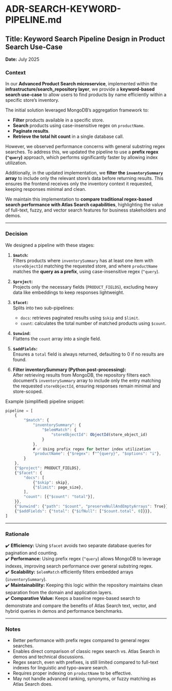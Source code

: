 # ADR-SEARCH-KEYWORD-PIPELINE.md

## Title: Keyword Search Pipeline Design in Product Search Use-Case

**Date:** July 2025

### Context

In our **Advanced Product Search microservice**, implemented within the **infrastructure/search_repository layer**, we provide a **keyword-based search use-case** to allow users to find products by name efficiently within a specific store’s inventory.

The initial solution leveraged MongoDB’s aggregation framework to:

- **Filter** products available in a specific store.
- **Search** products using case-insensitive regex on `productName`.
- **Paginate results**.
- **Retrieve the total hit count** in a single database call.

However, we observed performance concerns with general substring regex searches. To address this, we updated the pipeline to use a **prefix regex (`^query`)** approach, which performs significantly faster by allowing index utilization.

Additionally, in the updated implementation, we **filter the `inventorySummary` array** to include only the relevant store’s data before returning results. This ensures the frontend receives only the inventory context it requested, keeping responses minimal and clean.

We maintain this implementation to **compare traditional regex-based search performance with Atlas Search capabilities**, highlighting the value of full-text, fuzzy, and vector search features for business stakeholders and demos.

---

### Decision

We designed a pipeline with these stages:

1. **`$match`:**  
   Filters products where `inventorySummary` has at least one item with `storeObjectId` matching the requested store, and where `productName` matches the **query as a prefix**, using case-insensitive regex (`^query`).

2. **`$project`:**  
   Projects only the necessary fields (`PRODUCT_FIELDS`), excluding heavy data like embeddings to keep responses lightweight.

3. **`$facet`:**  
   Splits into two sub-pipelines:
   - `docs`: retrieves paginated results using `$skip` and `$limit`.
   - `count`: calculates the total number of matched products using `$count`.

4. **`$unwind`:**  
   Flattens the `count` array into a single field.

5. **`$addFields`:**  
   Ensures a `total` field is always returned, defaulting to 0 if no results are found.

6. **Filter inventorySummary (Python post-processing):**  
   After retrieving results from MongoDB, the repository filters each document’s `inventorySummary` array to include only the entry matching the requested `storeObjectId`, ensuring responses remain minimal and store-scoped.

Example (simplified) pipeline snippet:
```js
pipeline = [
    {
        "$match": {
            "inventorySummary": {
                "$elemMatch": {
                    "storeObjectId": ObjectId(store_object_id)
                }
            },
            # ✅ Using prefix regex for better index utilization
            "productName": {"$regex": f"^{query}", "$options": "i"},
        }
    },
    {"$project": PRODUCT_FIELDS},
    {"$facet": {
        "docs": [
            {"$skip": skip},
            {"$limit": page_size},
        ],
        "count": [{"$count": "total"}],
    }},
    {"$unwind": {"path": "$count", "preserveNullAndEmptyArrays": True}},
    {"$addFields": {"total": {"$ifNull": ["$count.total", 0]}}},
]
```
---

### Rationale

✔️ **Efficiency:** Using `$facet` avoids two separate database queries for pagination and counting.  
✔️ **Performance:** Using prefix regex (`^query`) allows MongoDB to leverage indexes, improving search performance over general substring regex.  
✔️ **Scalability:** `$elemMatch` efficiently filters embedded arrays (`inventorySummary`).  
✔️ **Maintainability:** Keeping this logic within the repository maintains clean separation from the domain and application layers.  
✔️ **Comparative Value:** Keeps a baseline regex-based search to demonstrate and compare the benefits of Atlas Search text, vector, and hybrid queries in demos and performance benchmarks.

---

### Notes

- Better performance with prefix regex compared to general regex searches.
- Enables direct comparison of classic regex search vs. Atlas Search in demos and technical discussions.
- Regex search, even with prefixes, is still limited compared to full-text indexes for linguistic and typo-aware search.
- Requires proper indexing on `productName` to be effective.
- May not handle advanced ranking, synonyms, or fuzzy matching as Atlas Search does.

